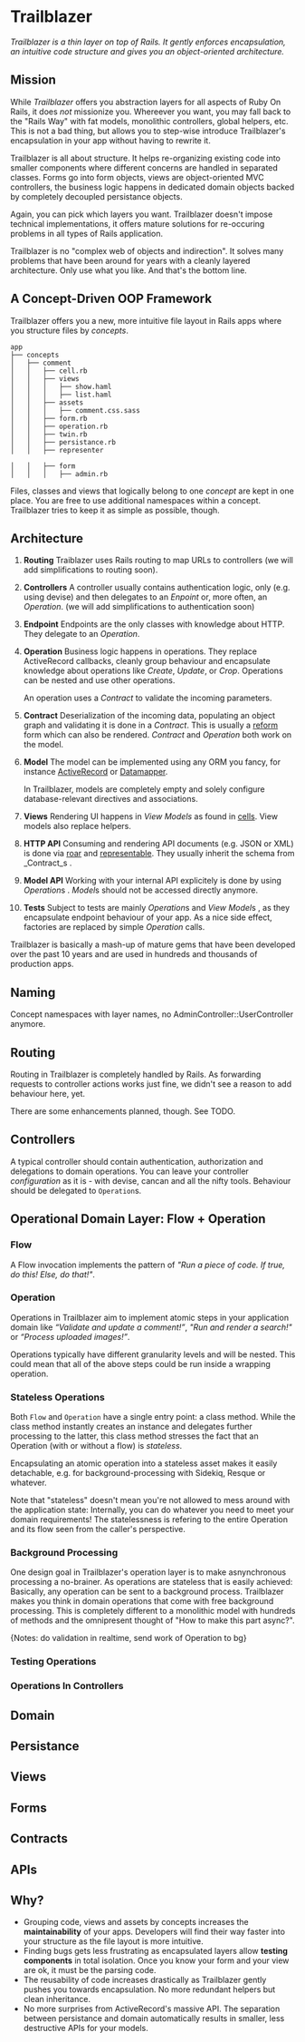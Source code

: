 # Trailblazer

_Trailblazer is a thin layer on top of Rails. It gently enforces encapsulation, an intuitive code structure and gives you an object-oriented architecture._


## Mission

While _Trailblazer_ offers you abstraction layers for all aspects of Ruby On Rails, it does _not_ missionize you. Whereever you want, you may fall back to the "Rails Way" with fat models, monolithic controllers, global helpers, etc. This is not a bad thing, but allows you to step-wise introduce Trailblazer's encapsulation in your app without having to rewrite it.

Trailblazer is all about structure. It helps re-organizing existing code into smaller components where different concerns are handled in separated classes. Forms go into form objects, views are object-oriented MVC controllers, the business logic happens in dedicated domain objects backed by completely decoupled persistance objects.

Again, you can pick which layers you want. Trailblazer doesn't impose technical implementations, it offers mature solutions for re-occuring problems in all types of Rails application.

Trailblazer is no "complex web of objects and indirection". It solves many problems that have been around for years with a cleanly layered architecture. Only use what you like. And that's the bottom line.


## A Concept-Driven OOP Framework

Trailblazer offers you a new, more intuitive file layout in Rails apps where you structure files by *concepts*.

```
app
├── concepts
│   ├── comment
│   │   ├── cell.rb
│   │   ├── views
│   │   │   ├── show.haml
│   │   │   ├── list.haml
│   │   ├── assets
│   │   │   ├── comment.css.sass
│   │   ├── form.rb
│   │   ├── operation.rb
│   │   ├── twin.rb
│   │   ├── persistance.rb
│   │   ├── representer
```

```
│   │   ├── form
│   │   │   ├── admin.rb
```

Files, classes and views that logically belong to one _concept_ are kept in one place. You are free to use additional namespaces within a concept. Trailblazer tries to keep it as simple as possible, though.

## Architecture

1. **Routing** Traiblazer uses Rails routing to map URLs to controllers (we will add simplifications to routing soon).

2. **Controllers** A controller usually contains authentication logic, only (e.g. using devise) and then delegates to an _Enpoint_ or, more often, an _Operation_.  (we will add simplifications to authentication soon)

3. **Endpoint** Endpoints are the only classes with knowledge about HTTP. They delegate to an _Operation_.

4. **Operation** Business logic happens in operations. They replace ActiveRecord callbacks, cleanly group behaviour and encapsulate knowledge about operations like _Create_, _Update_, or _Crop_. Operations can be nested and use other operations.

    An operation uses a _Contract_ to validate the incoming parameters.

5. **Contract** Deserialization of the incoming data, populating an object graph and validating it is done in a _Contract_. This is usually a [reform](https://github.com/apotonick/reform) form which can also be rendered. _Contract_ and _Operation_ both work on the model.

6. **Model** The model can be implemented using any ORM you fancy, for instance [ActiveRecord](https://github.com/rails/rails/tree/master/activerecord#active-record--object-relational-mapping-in-rails) or [Datamapper](http://datamapper.org/).

    In Trailblazer, models are completely empty and solely configure database-relevant directives and associations.

7. **Views** Rendering UI happens in _View Models_ as found in [cells](https://github.com/apotonick/cells). View models also replace helpers.

8. **HTTP API** Consuming and rendering API documents (e.g. JSON or XML) is done via [roar](https://github.com/apotonick/roar) and [representable](https://github.com/apotonick/representable). They usually inherit the schema from _Contract_s .

9. **Model API** Working with your internal API explicitely is done by using <em>Operation</em>s . <em>Model</em>s should not be accessed directly anymore.

10. **Tests** Subject to tests are mainly <em>Operation</em>s and <em>View Model</em>s , as they encapsulate endpoint behaviour of your app. As a nice side effect, factories are replaced by simple _Operation_ calls.

Trailblazer is basically a mash-up of mature gems that have been developed over the past 10 years and are used in hundreds and thousands of production apps.


## Naming

Concept namespaces with layer names, no AdminController::UserController anymore.


## Routing

Routing in Trailblazer is completely handled by Rails. As forwarding requests to controller actions works just fine, we didn't see a reason to add behaviour here, yet.

There are some enhancements planned, though. See TODO.

## Controllers

A typical controller should contain authentication, authorization and delegations to domain operations. You can leave your controller _configuration_ as it is - with devise, cancan and all the nifty tools. Behaviour should be delegated to `Operation`s.

## Operational Domain Layer: Flow + Operation

### Flow

A Flow invocation implements the pattern of _"Run a piece of code. If true, do this! Else, do that!"_.

### Operation

Operations in Trailblazer aim to implement atomic steps in your application domain like _“Validate and update a comment!”_, _"Run and render a search!"_ or _“Process uploaded images!”_.

Operations typically have different granularity levels and will be nested. This could mean that all of the above steps could be run inside a wrapping operation.



### Stateless Operations

Both `Flow` and `Operation` have a single entry point: a class method. While the class method instantly creates an instance and delegates further processing to the latter, this class method stresses the fact that an Operation (with or without a flow) is _stateless_.

Encapsulating an atomic operation into a stateless asset makes it easily detachable, e.g. for background-processing with Sidekiq, Resque or whatever.

Note that "stateless" doesn't mean you're not allowed to mess around with the application state: Internally, you can do whatever you need to meet your domain requirements! The statelessness is refering to the entire Operation and its flow seen from the caller's perspective.


### Background Processing

One design goal in Trailblazer's operation layer is to make asnynchronous processing a no-brainer. As operations are stateless that is easily achieved: Basically, any operation can be sent to a background process. Trailblazer makes you think in domain operations that come with free background processing. This is completely different to a monolithic model with hundreds of methods and the omnipresent thought of "How to make this part async?".

{Notes: do validation in realtime, send work of Operation to bg}

### Testing Operations

### Operations In Controllers


## Domain
## Persistance
## Views
## Forms
## Contracts
## APIs


## Why?

* Grouping code, views and assets by concepts increases the **maintainability** of your apps. Developers will find their way faster into your structure as the file layout is more intuitive.
* Finding bugs gets less frustrating as encapsulated layers allow **testing components** in total isolation. Once you know your form and your view are ok, it must be the parsing code.
* The reusability of code increases drastically as Trailblazer gently pushes you towards encapsulation. No more redundant helpers but clean inheritance.
* No more surprises from ActiveRecord's massive API. The separation between persistance and domain automatically results in smaller, less destructive APIs for your models.
